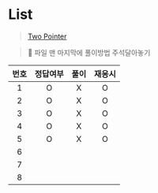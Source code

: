 # List
> [Two Pointer](../../../theory/twoPointer.md)

> 📌 파일 맨 마지막에 풀이방법 주석달아놓기 

|번호|정답여부|풀이|재응시|
|:---:|:---:|:---:|:---:|
|1|O|X|O|
|2|O|X|O|
|3|O|X|O|
|4|O|X|O|
|5|O|X|O|
|6||||
|7||||
|8||||
